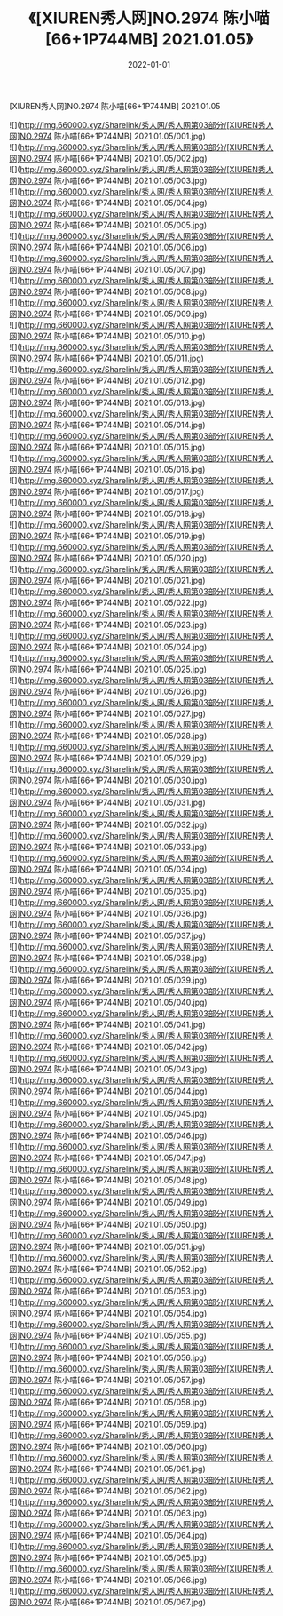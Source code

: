 ﻿---
layout: post
title:  《[XIUREN秀人网]NO.2974 陈小喵[66+1P744MB] 2021.01.05》
date:   2022-01-01
img: http://img.660000.xyz/Sharelink/秀人网/秀人网第03部分/[XIUREN秀人网]NO.2974 陈小喵[66+1P744MB] 2021.01.05/000.jpg
categories: [美女, 清纯, 唯美]
---

[XIUREN秀人网]NO.2974 陈小喵[66+1P744MB] 2021.01.05

 ![](http://img.660000.xyz/Sharelink/秀人网/秀人网第03部分/[XIUREN秀人网]NO.2974 陈小喵[66+1P744MB] 2021.01.05/001.jpg) <br>![](http://img.660000.xyz/Sharelink/秀人网/秀人网第03部分/[XIUREN秀人网]NO.2974 陈小喵[66+1P744MB] 2021.01.05/002.jpg) <br>![](http://img.660000.xyz/Sharelink/秀人网/秀人网第03部分/[XIUREN秀人网]NO.2974 陈小喵[66+1P744MB] 2021.01.05/003.jpg) <br>![](http://img.660000.xyz/Sharelink/秀人网/秀人网第03部分/[XIUREN秀人网]NO.2974 陈小喵[66+1P744MB] 2021.01.05/004.jpg) <br>![](http://img.660000.xyz/Sharelink/秀人网/秀人网第03部分/[XIUREN秀人网]NO.2974 陈小喵[66+1P744MB] 2021.01.05/005.jpg) <br>![](http://img.660000.xyz/Sharelink/秀人网/秀人网第03部分/[XIUREN秀人网]NO.2974 陈小喵[66+1P744MB] 2021.01.05/006.jpg) <br>![](http://img.660000.xyz/Sharelink/秀人网/秀人网第03部分/[XIUREN秀人网]NO.2974 陈小喵[66+1P744MB] 2021.01.05/007.jpg) <br>![](http://img.660000.xyz/Sharelink/秀人网/秀人网第03部分/[XIUREN秀人网]NO.2974 陈小喵[66+1P744MB] 2021.01.05/008.jpg) <br>![](http://img.660000.xyz/Sharelink/秀人网/秀人网第03部分/[XIUREN秀人网]NO.2974 陈小喵[66+1P744MB] 2021.01.05/009.jpg) <br>![](http://img.660000.xyz/Sharelink/秀人网/秀人网第03部分/[XIUREN秀人网]NO.2974 陈小喵[66+1P744MB] 2021.01.05/010.jpg) <br>![](http://img.660000.xyz/Sharelink/秀人网/秀人网第03部分/[XIUREN秀人网]NO.2974 陈小喵[66+1P744MB] 2021.01.05/011.jpg) <br>![](http://img.660000.xyz/Sharelink/秀人网/秀人网第03部分/[XIUREN秀人网]NO.2974 陈小喵[66+1P744MB] 2021.01.05/012.jpg) <br>![](http://img.660000.xyz/Sharelink/秀人网/秀人网第03部分/[XIUREN秀人网]NO.2974 陈小喵[66+1P744MB] 2021.01.05/013.jpg) <br>![](http://img.660000.xyz/Sharelink/秀人网/秀人网第03部分/[XIUREN秀人网]NO.2974 陈小喵[66+1P744MB] 2021.01.05/014.jpg) <br>![](http://img.660000.xyz/Sharelink/秀人网/秀人网第03部分/[XIUREN秀人网]NO.2974 陈小喵[66+1P744MB] 2021.01.05/015.jpg) <br>![](http://img.660000.xyz/Sharelink/秀人网/秀人网第03部分/[XIUREN秀人网]NO.2974 陈小喵[66+1P744MB] 2021.01.05/016.jpg) <br>![](http://img.660000.xyz/Sharelink/秀人网/秀人网第03部分/[XIUREN秀人网]NO.2974 陈小喵[66+1P744MB] 2021.01.05/017.jpg) <br>![](http://img.660000.xyz/Sharelink/秀人网/秀人网第03部分/[XIUREN秀人网]NO.2974 陈小喵[66+1P744MB] 2021.01.05/018.jpg) <br>![](http://img.660000.xyz/Sharelink/秀人网/秀人网第03部分/[XIUREN秀人网]NO.2974 陈小喵[66+1P744MB] 2021.01.05/019.jpg) <br>![](http://img.660000.xyz/Sharelink/秀人网/秀人网第03部分/[XIUREN秀人网]NO.2974 陈小喵[66+1P744MB] 2021.01.05/020.jpg) <br>![](http://img.660000.xyz/Sharelink/秀人网/秀人网第03部分/[XIUREN秀人网]NO.2974 陈小喵[66+1P744MB] 2021.01.05/021.jpg) <br>![](http://img.660000.xyz/Sharelink/秀人网/秀人网第03部分/[XIUREN秀人网]NO.2974 陈小喵[66+1P744MB] 2021.01.05/022.jpg) <br>![](http://img.660000.xyz/Sharelink/秀人网/秀人网第03部分/[XIUREN秀人网]NO.2974 陈小喵[66+1P744MB] 2021.01.05/023.jpg) <br>![](http://img.660000.xyz/Sharelink/秀人网/秀人网第03部分/[XIUREN秀人网]NO.2974 陈小喵[66+1P744MB] 2021.01.05/024.jpg) <br>![](http://img.660000.xyz/Sharelink/秀人网/秀人网第03部分/[XIUREN秀人网]NO.2974 陈小喵[66+1P744MB] 2021.01.05/025.jpg) <br>![](http://img.660000.xyz/Sharelink/秀人网/秀人网第03部分/[XIUREN秀人网]NO.2974 陈小喵[66+1P744MB] 2021.01.05/026.jpg) <br>![](http://img.660000.xyz/Sharelink/秀人网/秀人网第03部分/[XIUREN秀人网]NO.2974 陈小喵[66+1P744MB] 2021.01.05/027.jpg) <br>![](http://img.660000.xyz/Sharelink/秀人网/秀人网第03部分/[XIUREN秀人网]NO.2974 陈小喵[66+1P744MB] 2021.01.05/028.jpg) <br>![](http://img.660000.xyz/Sharelink/秀人网/秀人网第03部分/[XIUREN秀人网]NO.2974 陈小喵[66+1P744MB] 2021.01.05/029.jpg) <br>![](http://img.660000.xyz/Sharelink/秀人网/秀人网第03部分/[XIUREN秀人网]NO.2974 陈小喵[66+1P744MB] 2021.01.05/030.jpg) <br>![](http://img.660000.xyz/Sharelink/秀人网/秀人网第03部分/[XIUREN秀人网]NO.2974 陈小喵[66+1P744MB] 2021.01.05/031.jpg) <br>![](http://img.660000.xyz/Sharelink/秀人网/秀人网第03部分/[XIUREN秀人网]NO.2974 陈小喵[66+1P744MB] 2021.01.05/032.jpg) <br>![](http://img.660000.xyz/Sharelink/秀人网/秀人网第03部分/[XIUREN秀人网]NO.2974 陈小喵[66+1P744MB] 2021.01.05/033.jpg) <br>![](http://img.660000.xyz/Sharelink/秀人网/秀人网第03部分/[XIUREN秀人网]NO.2974 陈小喵[66+1P744MB] 2021.01.05/034.jpg) <br>![](http://img.660000.xyz/Sharelink/秀人网/秀人网第03部分/[XIUREN秀人网]NO.2974 陈小喵[66+1P744MB] 2021.01.05/035.jpg) <br>![](http://img.660000.xyz/Sharelink/秀人网/秀人网第03部分/[XIUREN秀人网]NO.2974 陈小喵[66+1P744MB] 2021.01.05/036.jpg) <br>![](http://img.660000.xyz/Sharelink/秀人网/秀人网第03部分/[XIUREN秀人网]NO.2974 陈小喵[66+1P744MB] 2021.01.05/037.jpg) <br>![](http://img.660000.xyz/Sharelink/秀人网/秀人网第03部分/[XIUREN秀人网]NO.2974 陈小喵[66+1P744MB] 2021.01.05/038.jpg) <br>![](http://img.660000.xyz/Sharelink/秀人网/秀人网第03部分/[XIUREN秀人网]NO.2974 陈小喵[66+1P744MB] 2021.01.05/039.jpg) <br>![](http://img.660000.xyz/Sharelink/秀人网/秀人网第03部分/[XIUREN秀人网]NO.2974 陈小喵[66+1P744MB] 2021.01.05/040.jpg) <br>![](http://img.660000.xyz/Sharelink/秀人网/秀人网第03部分/[XIUREN秀人网]NO.2974 陈小喵[66+1P744MB] 2021.01.05/041.jpg) <br>![](http://img.660000.xyz/Sharelink/秀人网/秀人网第03部分/[XIUREN秀人网]NO.2974 陈小喵[66+1P744MB] 2021.01.05/042.jpg) <br>![](http://img.660000.xyz/Sharelink/秀人网/秀人网第03部分/[XIUREN秀人网]NO.2974 陈小喵[66+1P744MB] 2021.01.05/043.jpg) <br>![](http://img.660000.xyz/Sharelink/秀人网/秀人网第03部分/[XIUREN秀人网]NO.2974 陈小喵[66+1P744MB] 2021.01.05/044.jpg) <br>![](http://img.660000.xyz/Sharelink/秀人网/秀人网第03部分/[XIUREN秀人网]NO.2974 陈小喵[66+1P744MB] 2021.01.05/045.jpg) <br>![](http://img.660000.xyz/Sharelink/秀人网/秀人网第03部分/[XIUREN秀人网]NO.2974 陈小喵[66+1P744MB] 2021.01.05/046.jpg) <br>![](http://img.660000.xyz/Sharelink/秀人网/秀人网第03部分/[XIUREN秀人网]NO.2974 陈小喵[66+1P744MB] 2021.01.05/047.jpg) <br>![](http://img.660000.xyz/Sharelink/秀人网/秀人网第03部分/[XIUREN秀人网]NO.2974 陈小喵[66+1P744MB] 2021.01.05/048.jpg) <br>![](http://img.660000.xyz/Sharelink/秀人网/秀人网第03部分/[XIUREN秀人网]NO.2974 陈小喵[66+1P744MB] 2021.01.05/049.jpg) <br>![](http://img.660000.xyz/Sharelink/秀人网/秀人网第03部分/[XIUREN秀人网]NO.2974 陈小喵[66+1P744MB] 2021.01.05/050.jpg) <br>![](http://img.660000.xyz/Sharelink/秀人网/秀人网第03部分/[XIUREN秀人网]NO.2974 陈小喵[66+1P744MB] 2021.01.05/051.jpg) <br>![](http://img.660000.xyz/Sharelink/秀人网/秀人网第03部分/[XIUREN秀人网]NO.2974 陈小喵[66+1P744MB] 2021.01.05/052.jpg) <br>![](http://img.660000.xyz/Sharelink/秀人网/秀人网第03部分/[XIUREN秀人网]NO.2974 陈小喵[66+1P744MB] 2021.01.05/053.jpg) <br>![](http://img.660000.xyz/Sharelink/秀人网/秀人网第03部分/[XIUREN秀人网]NO.2974 陈小喵[66+1P744MB] 2021.01.05/054.jpg) <br>![](http://img.660000.xyz/Sharelink/秀人网/秀人网第03部分/[XIUREN秀人网]NO.2974 陈小喵[66+1P744MB] 2021.01.05/055.jpg) <br>![](http://img.660000.xyz/Sharelink/秀人网/秀人网第03部分/[XIUREN秀人网]NO.2974 陈小喵[66+1P744MB] 2021.01.05/056.jpg) <br>![](http://img.660000.xyz/Sharelink/秀人网/秀人网第03部分/[XIUREN秀人网]NO.2974 陈小喵[66+1P744MB] 2021.01.05/057.jpg) <br>![](http://img.660000.xyz/Sharelink/秀人网/秀人网第03部分/[XIUREN秀人网]NO.2974 陈小喵[66+1P744MB] 2021.01.05/058.jpg) <br>![](http://img.660000.xyz/Sharelink/秀人网/秀人网第03部分/[XIUREN秀人网]NO.2974 陈小喵[66+1P744MB] 2021.01.05/059.jpg) <br>![](http://img.660000.xyz/Sharelink/秀人网/秀人网第03部分/[XIUREN秀人网]NO.2974 陈小喵[66+1P744MB] 2021.01.05/060.jpg) <br>![](http://img.660000.xyz/Sharelink/秀人网/秀人网第03部分/[XIUREN秀人网]NO.2974 陈小喵[66+1P744MB] 2021.01.05/061.jpg) <br>![](http://img.660000.xyz/Sharelink/秀人网/秀人网第03部分/[XIUREN秀人网]NO.2974 陈小喵[66+1P744MB] 2021.01.05/062.jpg) <br>![](http://img.660000.xyz/Sharelink/秀人网/秀人网第03部分/[XIUREN秀人网]NO.2974 陈小喵[66+1P744MB] 2021.01.05/063.jpg) <br>![](http://img.660000.xyz/Sharelink/秀人网/秀人网第03部分/[XIUREN秀人网]NO.2974 陈小喵[66+1P744MB] 2021.01.05/064.jpg) <br>![](http://img.660000.xyz/Sharelink/秀人网/秀人网第03部分/[XIUREN秀人网]NO.2974 陈小喵[66+1P744MB] 2021.01.05/065.jpg) <br>![](http://img.660000.xyz/Sharelink/秀人网/秀人网第03部分/[XIUREN秀人网]NO.2974 陈小喵[66+1P744MB] 2021.01.05/066.jpg) <br>![](http://img.660000.xyz/Sharelink/秀人网/秀人网第03部分/[XIUREN秀人网]NO.2974 陈小喵[66+1P744MB] 2021.01.05/067.jpg) <br>